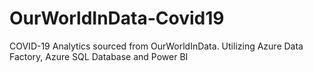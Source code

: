 # OurWorldInData-Covid19
COVID-19 Analytics sourced from OurWorldInData. Utilizing Azure Data Factory, Azure SQL Database and Power BI
